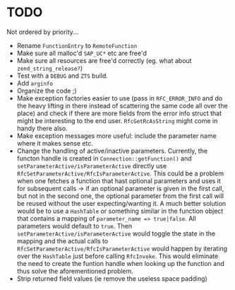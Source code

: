 # TODO

Not ordered by priority...

* Rename `FunctionEntry` to `RemoteFunction`
* Make sure all malloc'd `SAP_UC*` etc are free'd
* Make sure all resources are free'd correctly (eg. what about `zend_string_release?`)
* Test with a `DEBUG` and `ZTS` build.
* Add `arginfo`
* Organize the code ;)
* Make exception factories easier to use (pass in `RFC_ERROR_INFO` and do the heavy lifting in there instead of scattering the same code all over the place) and check if there are more fields from the error info struct that might be interesting to the end user. `RfcGetRcAsString` might come in handy there also.
* Make exception messages more useful: include the parameter name where it makes sense etc.
* Change the handling of active/inactive parameters. Currently, the functon handle is created in `Connection::getFunction()` and `setParameterActive/isParameterActive` directly use `RfcSetParameterActive/RfcIsParameterActive`. This could be a problem when one fetches a function that hast optional parameters and uses it for subsequent calls -> if an optional parameter is given in the first call, but not in the second one, the optional parameter from the first call will be reused without the user expecting/wanting it.
A much better solution would be to use a `HashTable` or something similar in the function object that contains a mapping of `parameter_name => true|false`. All parameters would default to `true`. Then `setParameterActive/isParameterActive` would toggle the state in the mapping and the actual calls to `RfcSetParameterActive/RfcIsParameterActive` would happen by iterating over the `HashTable` just before calling `RfcInvoke`. This would eliminate the need to create the funtion handle when looking up the function and thus solve the aforementioned problem.
* Strip returned field values (ie remove the useless space padding)
